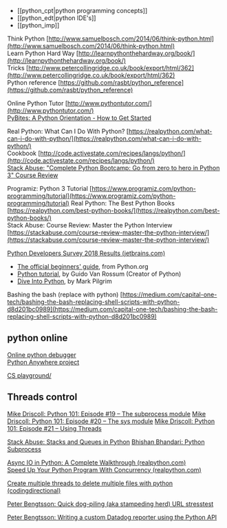 
- [[python_cpt|python programming concepts]]
- [[python_edt|python IDE's]]
- [[python_imp]]

Think Python [http://www.samuelbosch.com/2014/06/think-python.html](http://www.samuelbosch.com/2014/06/think-python.html)  
Learn Python Hard Way [http://learnpythonthehardway.org/book/](http://learnpythonthehardway.org/book/)  
Tricks [http://www.petercollingridge.co.uk/book/export/html/362](http://www.petercollingridge.co.uk/book/export/html/362)  
Python reference [https://github.com/rasbt/python_reference](https://github.com/rasbt/python_reference)  


Online Python Tutor [http://www.pythontutor.com/](http://www.pythontutor.com/)  
[PyBites: A Python Orientation - How to Get Started](https://pybit.es/guest-python-orientation.html) 

Real Python: What Can I Do With Python? [https://realpython.com/what-can-i-do-with-python/](https://realpython.com/what-can-i-do-with-python/)  
Cookbook [http://code.activestate.com/recipes/langs/python/](http://code.activestate.com/recipes/langs/python/)  
[Stack Abuse: "Complete Python Bootcamp: Go from zero to hero in Python 3" Course Review](http://stackabuse.com/complete-python-bootcamp-go-from-zero-to-hero-in-python-3-course-review/)  

Programiz: Python 3 Tutorial [https://www.programiz.com/python-programming/tutorial](https://www.programiz.com/python-programming/tutorial)
Real Python: The Best Python Books [https://realpython.com/best-python-books/](https://realpython.com/best-python-books/)  
Stack Abuse: Course Review: Master the Python Interview [https://stackabuse.com/course-review-master-the-python-interview/](https://stackabuse.com/course-review-master-the-python-interview/)
  
[Python Developers Survey 2018 Results (jetbrains.com)](https://www.jetbrains.com/research/python-developers-survey-2018/#technologies)  
  
- [The official beginners' guide](http://wiki.python.org/moin/BeginnersGuide), from Python.org
- [Python tutorial](http://docs.python.org/tut/), by Guido Van Rossum (Creator of Python)
- [Dive Into Python](http://diveintopython.org/), by Mark Pilgrim

Bashing the bash (replace with python) [https://medium.com/capital-one-tech/bashing-the-bash-replacing-shell-scripts-with-python-d8d201bc0989](https://medium.com/capital-one-tech/bashing-the-bash-replacing-shell-scripts-with-python-d8d201bc0989)

## python online

[Online python debugger](https://www.onlinegdb.com/online_python_debugger)  
[Python Anywhere project](https://www.pythonanywhere.com/)  
  
[CS playground/](http://cs-playground-react.surge.sh/)

## Threads control

[Mike Driscoll: Python 101: Episode #19 – The subprocess module](http://www.blog.pythonlibrary.org/2018/08/08/7676/)
[Mike Driscoll: Python 101: Episode #20 – The sys module](https://www.blog.pythonlibrary.org/2018/08/14/python-101-episode-20-the-sys-module/)
[Mike Driscoll: Python 101: Episode #21 – Using Threads](http://www.blog.pythonlibrary.org/2018/08/22/python-101-episode-21-using-threads/)  
  
[Stack Abuse: Stacks and Queues in Python](https://stackabuse.com/stacks-and-queues-in-python/)
[Bhishan Bhandari: Python Subprocess](http://feedproxy.google.com/~r/TheTaraNights/~3/7Xq-77SZHig/)  

[Async IO in Python: A Complete Walkthrough (realpython.com)](https://realpython.com/async-io-python/)  
[Speed Up Your Python Program With Concurrency (realpython.com)](https://realpython.com/python-concurrency/)  
  
[Create multiple threads to delete multiple files with python (codingdirectional)](http://codingdirectional.info/2018/12/10/create-multiple-threads-to-delete-multiple-files-with-python/)  
  
[Peter Bengtsson: Quick dog-piling (aka stampeding herd) URL stresstest](https://www.peterbe.com/plog/quick-dog-piling-url-stresstest)  
  
[Peter Bengtsson: Writing a custom Datadog reporter using the Python API](https://www.peterbe.com/plog/writing-a-custom-datadog-reporter-using-the-python-api)